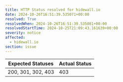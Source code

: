 ```yaml
---
title: HTTP Status resolved for hidewall.io
date: 2024-10-26T16:51:39.535071+00:00
resolved: True
resolvedWhen: 2024-10-26T16:51:39.535081+00:00
resolvedStartTime: 2024-10-25T21:09:43.161639+00:00
severity: notice
affected:
  - hidewall.io
section: issue
---
```


| Expected Statuses | Actual Status  |
|-------------------|----------------|
| 200, 301, 302, 403 | 403 |
